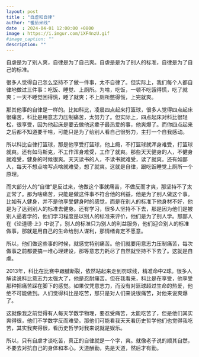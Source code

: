 ```yaml
---
layout: post
title : "自虐和自律"
author: "番茄米线"
date  : 2024-04-01 12:00:00 +0800
image : https://i.imgur.com/iXF4nzU.gif
#image_caption: ""
description: ""
---
```


自虐是为了别人爽，自律是为了自己爽。自虐是是为了别人的标准，自律是为了自己的标准。

<!--more-->

很多人觉得自己怎么坚持不了做一件事，太不自律了。但实际上，我们每个人都自律地做过三件事：吃饭、睡觉、上厕所。为啥，吃饭，一顿不吃饿得慌，吃了就爽；一天不睡觉困得慌，睡了就爽；不上厕所憋得慌，上完就爽。

那其他事的自律是一样的。比如科比，凌晨四点起来打篮球，很多人觉得四点起床很痛苦，科比是用意志力压制痛苦，太努力了。但实际上，四点起床对科比很轻松，很享受，因为他起床是要去做他这辈子最热爱的事，他爽爆了。而你四点起来之后都不知道要干啥，可能只是为了给别人看自己很努力，主打一个自我感动。

所以科比自律打篮球，那是他享受打篮球，他上瘾，不打篮球就浑身难受，打篮球就爽。还有如马斯克，不工作浑身难受，工作了就爽。那些天天健身的人，不健身就难受，健身的时候很爽。天天读书的人，不读书就难受，读了就爽。还有如鄙人，每天不想点啥写点啥就难受，想了就爽。这就是自律，跟吃饭睡觉上厕所一个原理。

而大部分人的“自律”是反过来，他做这个事就痛苦，不做反而才爽，那坚持不了太正常了。那为啥痛苦，只能是做这件事不符合他的利益，他是为了别人做这个事。比如有人健身，并不是他享受健身时的感觉，而是在别人的标准下他身材不好，他是为了达到别人的标准去健身。还有学习，很多人坚持不下去，那是因为他们是被别人逼着学的，他们学习程度是以别人的标准来评价，他们是为了别人学。那鄙人在《论道德·上》中说了，别人的标准只为别人的利益服务，他们迎合别人的标准做事，那就是用自己的生命给别人谋利，那情绪肯定不愿意。

所以，他们做这些事的时候，就感觉特别痛苦。他们就要用意志力压制痛苦，每次做事之前都要搞一堆心理建设，那等意志力耗尽了自然就坚持不下去了。这就是自虐。

2013年，科比在比赛中跟腱断裂，依然站起来走到罚球线，精准命中2球。很多人解读说科比意志力太强大了，他是忍耐痛苦。但在我看来，科比是在享受，他享受那种把痛苦踩在脚下的感觉。如果仅凭意志力，而没有对篮球超过生命的热爱，他绝不可能做到。人们觉得科比是吃苦，那只是对人们来说很痛苦，对他来说爽爆了。

这就像我之前觉得有人每天学数学物理，要忍受痛苦，太能吃苦了，但是他们其实爽得很，他们不学数学反而难受。那他们可能看我天天看历史哲学他们也觉得我吃苦，其实我爽得很，看历史哲学对我来说就是娱乐。

所以，只有自虐才谈吃苦，真正的自律就是一个字，爽。就像老子说的顺其自然，不要去对抗自己的身体和本心。天道酬勤，先是天道，然后才有勤。

<!--END-->